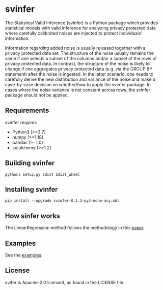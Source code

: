 # svinfer
The Statistical Valid Inference (svinfer) is a Python package which provides statistical models with valid inference for analyzing privacy protected data where carefully calibrated noises are injected to protect individuals' information.

Information regarding added noise is usually released together with a privacy protected data set. The structure of the noise usually remains the same if one selects a subset of the columns and/or a subset of the rows of privacy protected data. In contrast, the structure of the noise is likely to change if one aggregates privacy protected data (e.g. via the GROUP BY statement) after the noise is ingested. In the latter scenario, one needs to carefully derive the new distribution and variance of the noise and make a case-by-case decision on whether/how to apply the svinfer package. In cases where the noise variance is not constant across rows, the svinfer package should not be applied.

## Requirements
svinfer requires
* Python3 (>=3.7)
* numpy (>=1.18)
* pandas (>=1.0)
* sqlalchemy (>=1.2)

## Building svinfer
```
python3 setup.py sdist bdist_wheel
```

## Installing svinfer
```
pip install --upgrade svinfer-0.1.3-py3-none-any.whl
```

## How sinfer works
The LinearRegression method follows the methodology in this [paper](https://gking.harvard.edu/dpd).

## Examples
See the [examples](examples/).

## License
svifer is Apache-2.0 licensed, as found in the LICENSE file.

